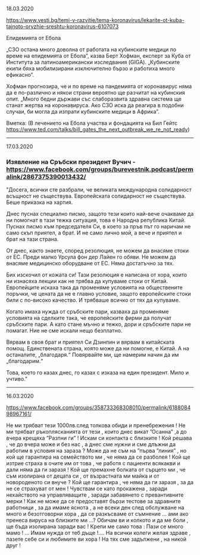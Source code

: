 18.03.2020

https://www.vesti.bg/temi-v-razvitie/tema-koronavirus/lekarite-ot-kuba-tajnoto-oryzhie-sreshtu-koronavirus-6107073

Епидемията от Ебола

„СЗО остана много доволна от работата на кубинските медици по време на епидемията от Ебола”, казва Берт Хофман, експерт за Куба от Института за латиноамерикански изследвания (GIGA). „Кубинските екипи бяха мобилизирани изключително бързо и работиха много ефикасно”.

Хофман прогнозира, че и по време на пандемията от коронавирус няма да е по-различно и някои страни вероятно ще разчитат на кубинския опит. „Много бедни държави със слаборазвита здравна система ще станат жертва на коронавируса. Ако СЗО иска да реагира в подобни случаи, би могла да изпрати кубинските медици в Африка”.

Вметка:
(В лечението на Ебола участва и фондацията на Бил Гейтс https://www.ted.com/talks/bill_gates_the_next_outbreak_we_re_not_ready)

---------

17.03.2020

### Изявление на Сръбски президент Вучич - https://www.facebook.com/groups/burevestnik.podcast/permalink/2867375390013432/

"Досега, всички сте разбрали, че великата международна солидарност всъщност не съществува. Европейската солидарност не съществува. Беше приказка на хартия.

Днес пуснах специално писмо, защото тези които най-вече очакваме да ни помогнат в тази тежка ситуация, това е Народна република Китай. Пуснах писмо към председателя Си, в което за пръв път го наричам не само скъп приятел, а брат. И не само лично мой, а вече и приятел и брат на тази страна.

От днес, както знаете, според резолюция, не можем да внасяме стоки от ЕС. Преди малко Урсула фон дер Лайен го обяви. Не можем да внасяме медицинско оборудване от ЕС. Няма достатъчно за тях.

Бих изскочил от кожата си! Тази резолюция е написана от хора, които ни изнасяха лекции как не трябва да купуваме стоки от Китай. Европейците искаха така да променяме условията на обществените поръчки, че цената да не е главно условие, защото европейските стоки били с по-високо качество. И трябваше всичко от тях да купуваме.

Когато имаха нужда от сръбските пари, казваха да променяме условията на сделките така, че европейските фирми да получат сръбските пари. А като стане мъчно и тежко, дори и сръбските пари не помагат. Ние не сме искали нещо безплатно.

Вярвам в своя брат и приятел Си Дзинпин и вярвам в китайската помощ. Единствената страна, която може да ни помогне, е Китай. А на останалите, „благодаря.“ Повярвайте ми, ще намерим начин да им „благодарим.“

Това, което го казах днес, го казах с изказа на един президент. Мило и учтиво."

--------

16.03.2020

https://www.facebook.com/groups/358733368308010/permalink/618808498967161/

Не ми трябват тези 1000лв.след толкова обиди и пренебрежения ! Не ми трябват ръкоплясканията от тези , които днес викат ”Осанна” ,а до вчера крещяха ”Разпни ги” ! Искам си контакта с близките ! Кой решава , че до вчера може и без нас , а днес сме нужни и сме длъжни да работим в условия на зараза ? Може да не съм на ”първа ”линия” , но кой ще гарантира на семейството ми , че няма да се разболея ! Кой ще изтрие страха в очите им от това , че работя с пациенти всякакви и дали няма да ги заразя ! Кой ще премахне болката от сърцето ми , че съм изолирана от децата си , от възрастната ми майка и от новороденото си внуче ? Кой ще гарантира , че няма да ги заразя , за да не се страхуват от мен ! Чувствам се като прокажена , заради нехайството на управляващите , заради забавянето с превантивните мерки ! Как не може да се предоставят бързи тестове за здравните работници , за да имаме яснота , а не всеки ден след обслужване на много и безотговорни хора , да се разкъсваме от съмнение ... ами ако пренеса вируса на близките ми ...? Обичам ви и колкото и да ме боли , ще бъда изолирана заради вас ! Крепи ме само това : Пази се много мамо ! ... Имам нужда от теб дъще !.... На всички колеги желая здраве , пазете себе си и любимите ви хора ! На тях сме задължени , на никой друг !

